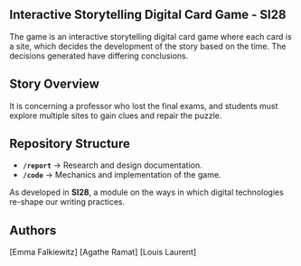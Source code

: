 ## Interactive Storytelling Digital Card Game - SI28

The game is an interactive storytelling digital card game where each card is a site, which decides the development of the story based on the time. The decisions generated have differing conclusions.

## Story Overview
It is concerning a professor who lost the final exams, and students must explore multiple sites to gain clues and repair the puzzle.

## Repository Structure
- **`/report`** → Research and design documentation.
- **`/code`** → Mechanics and implementation of the game.

As developed in **SI28**, a module on the ways in which digital technologies re-shape our writing practices.

## **Authors**
[Emma Falkiewitz]
[Agathe Ramat]
[Louis Laurent]
